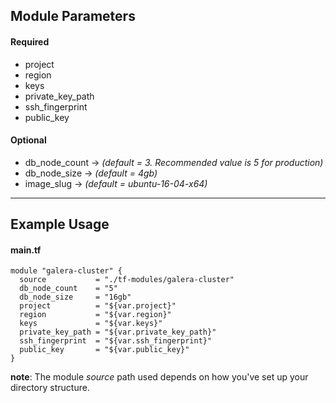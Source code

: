 ## Module Parameters

#### Required
* project
* region
* keys
* private_key_path
* ssh_fingerprint
* public_key

#### Optional
* db_node_count -> *(default = 3. Recommended value is 5 for production)*
* db_node_size -> *(default = 4gb)*
* image_slug -> *(default = ubuntu-16-04-x64)*

---

## Example Usage

#### main.tf

    module "galera-cluster" {
      source           = "./tf-modules/galera-cluster"
      db_node_count    = "5"
      db_node_size     = "16gb"
      project          = "${var.project}"
      region           = "${var.region}"
      keys             = "${var.keys}"
      private_key_path = "${var.private_key_path}"
      ssh_fingerprint  = "${var.ssh_fingerprint}"
      public_key       = "${var.public_key}"
    }

**note**: The module *source* path used depends on how you've set up your directory structure.
